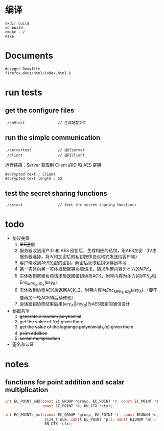 # 编译

```
mkdir build
cd build
cmake ../
make
```

# Documents 

```
doxygen Doxyfile
firefox docs/html/index.html &
```

# run tests

## get the configure files

```
./sm9test               // 生成配置文件 
```

## run the simple communication 

```
./servertest            // 运行server
./client                // 运行client
```

运行结果：Server 获取到 Client 的ID 和 AES 密钥
```
decrypted text : Client
decrypted text length : 52
```

## test the secret sharing functions 

```
./sstest                // test the secret sharing functions
```


# todo 

* 协议完善 
    1. <del>IBE通信</del>
    1. 服务器收到用户ID 和 AES 密钥后，生成相应的私钥，用AES加密
        （IV由服务器选择，将IV和加密后的私钥按照协议格式发送给客户端）
    2. 客户端收到AES加密的密钥，解密后获取私钥保存到本地 
    3. 某一实体向另一实体发起密钥协商请求，请求附带内容为本方的$MPK_A$ 
    4. 实体收到密钥协商请求后返回密钥协商ACK，附带内容为本方的$MPK_B$和$Enc_{MPK_A, ID_A}(key_B)$
    5. 实体收到协商ACK后返回ACK_2，附带内容为$Enc_{MPK_B, ID_B}(key_A)$
    （要不要再加一轮ACK待后续修改）
    6. 会话密钥协商结束后用$(key_A||key_B)$为AES密钥的通信设计
* 秘密共享 
    1. <del>generate a random polynomial</del>
    2. <del>get the value of f(x) given the x</del>
    3. <del>get the value of the lagrange polynomial $l_i(x)$ given the x</del>
    4. <del>point addition</del>
    5. <del>scalar multiplication</del>
* 签名和认证

# notes 

## functions for point addition and scalar multiplication 

```c
int EC_POINT_add(const EC_GROUP *group, EC_POINT *r, const EC_POINT *a,
                 const EC_POINT *b, BN_CTX *ctx);

int EC_POINTs_mul(const EC_GROUP *group, EC_POINT *r, const BIGNUM *n,
                  size_t num, const EC_POINT *p[], const BIGNUM *m[],
                  BN_CTX *ctx);
```
